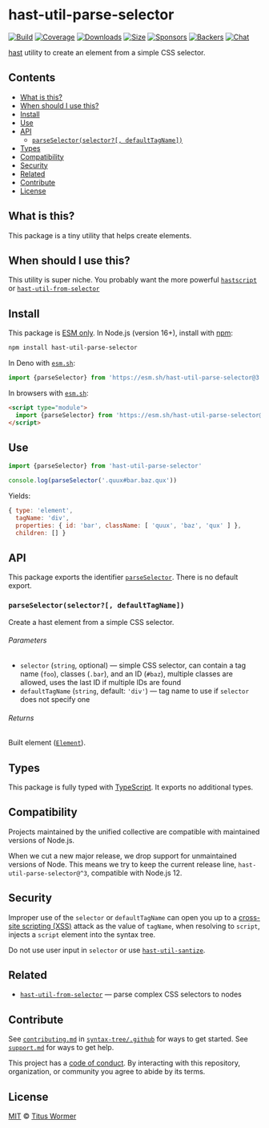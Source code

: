 # hast-util-parse-selector

[![Build][build-badge]][build]
[![Coverage][coverage-badge]][coverage]
[![Downloads][downloads-badge]][downloads]
[![Size][size-badge]][size]
[![Sponsors][sponsors-badge]][collective]
[![Backers][backers-badge]][collective]
[![Chat][chat-badge]][chat]

[hast][] utility to create an element from a simple CSS selector.

## Contents

*   [What is this?](#what-is-this)
*   [When should I use this?](#when-should-i-use-this)
*   [Install](#install)
*   [Use](#use)
*   [API](#api)
    *   [`parseSelector(selector?[, defaultTagName])`](#parseselectorselector-defaulttagname)
*   [Types](#types)
*   [Compatibility](#compatibility)
*   [Security](#security)
*   [Related](#related)
*   [Contribute](#contribute)
*   [License](#license)

## What is this?

This package is a tiny utility that helps create elements.

## When should I use this?

This utility is super niche.
You probably want the more powerful [`hastscript`][hastscript] or
[`hast-util-from-selector`][hast-util-from-selector]

## Install

This package is [ESM only][esm].
In Node.js (version 16+), install with [npm][]:

```sh
npm install hast-util-parse-selector
```

In Deno with [`esm.sh`][esmsh]:

```js
import {parseSelector} from 'https://esm.sh/hast-util-parse-selector@3'
```

In browsers with [`esm.sh`][esmsh]:

```html
<script type="module">
  import {parseSelector} from 'https://esm.sh/hast-util-parse-selector@3?bundle'
</script>
```

## Use

```js
import {parseSelector} from 'hast-util-parse-selector'

console.log(parseSelector('.quux#bar.baz.qux'))
```

Yields:

```js
{ type: 'element',
  tagName: 'div',
  properties: { id: 'bar', className: [ 'quux', 'baz', 'qux' ] },
  children: [] }
```

## API

This package exports the identifier [`parseSelector`][api-parse-selector].
There is no default export.

### `parseSelector(selector?[, defaultTagName])`

Create a hast element from a simple CSS selector.

###### Parameters

*   `selector` (`string`, optional)
    —  simple CSS selector, can contain a tag name (`foo`), classes (`.bar`),
    and an ID (`#baz`), multiple classes are allowed, uses the last ID if
    multiple IDs are found
*   `defaultTagName` (`string`, default: `'div'`)
    — tag name to use if `selector` does not specify one

###### Returns

Built element ([`Element`][element]).

## Types

This package is fully typed with [TypeScript][].
It exports no additional types.

## Compatibility

Projects maintained by the unified collective are compatible with maintained
versions of Node.js.

When we cut a new major release, we drop support for unmaintained versions of
Node.
This means we try to keep the current release line,
`hast-util-parse-selector@^3`, compatible with Node.js 12.

## Security

Improper use of the `selector` or `defaultTagName` can open you up to a
[cross-site scripting (XSS)][xss] attack as the value of `tagName`, when
resolving to `script`, injects a `script` element into the syntax tree.

Do not use user input in `selector` or use
[`hast-util-santize`][hast-util-sanitize].

## Related

*   [`hast-util-from-selector`](https://github.com/syntax-tree/hast-util-from-selector)
    — parse complex CSS selectors to nodes

## Contribute

See [`contributing.md`][contributing] in [`syntax-tree/.github`][health] for
ways to get started.
See [`support.md`][support] for ways to get help.

This project has a [code of conduct][coc].
By interacting with this repository, organization, or community you agree to
abide by its terms.

## License

[MIT][license] © [Titus Wormer][author]

<!-- Definitions -->

[build-badge]: https://github.com/syntax-tree/hast-util-parse-selector/workflows/main/badge.svg

[build]: https://github.com/syntax-tree/hast-util-parse-selector/actions

[coverage-badge]: https://img.shields.io/codecov/c/github/syntax-tree/hast-util-parse-selector.svg

[coverage]: https://codecov.io/github/syntax-tree/hast-util-parse-selector

[downloads-badge]: https://img.shields.io/npm/dm/hast-util-parse-selector.svg

[downloads]: https://www.npmjs.com/package/hast-util-parse-selector

[size-badge]: https://img.shields.io/badge/dynamic/json?label=minzipped%20size&query=$.size.compressedSize&url=https://deno.bundlejs.com/?q=hast-util-parse-selector

[size]: https://bundlejs.com/?q=hast-util-parse-selector

[sponsors-badge]: https://opencollective.com/unified/sponsors/badge.svg

[backers-badge]: https://opencollective.com/unified/backers/badge.svg

[collective]: https://opencollective.com/unified

[chat-badge]: https://img.shields.io/badge/chat-discussions-success.svg

[chat]: https://github.com/syntax-tree/unist/discussions

[npm]: https://docs.npmjs.com/cli/install

[esm]: https://gist.github.com/sindresorhus/a39789f98801d908bbc7ff3ecc99d99c

[esmsh]: https://esm.sh

[typescript]: https://www.typescriptlang.org

[license]: license

[author]: https://wooorm.com

[health]: https://github.com/syntax-tree/.github

[contributing]: https://github.com/syntax-tree/.github/blob/main/contributing.md

[support]: https://github.com/syntax-tree/.github/blob/main/support.md

[coc]: https://github.com/syntax-tree/.github/blob/main/code-of-conduct.md

[hast]: https://github.com/syntax-tree/hast

[hast-util-sanitize]: https://github.com/syntax-tree/hast-util-sanitize

[hastscript]: https://github.com/syntax-tree/hastscript

[hast-util-from-selector]: https://github.com/syntax-tree/hast-util-from-selector

[element]: https://github.com/syntax-tree/hast#element

[xss]: https://en.wikipedia.org/wiki/Cross-site_scripting

[api-parse-selector]: #parseselectorselector-defaulttagname

